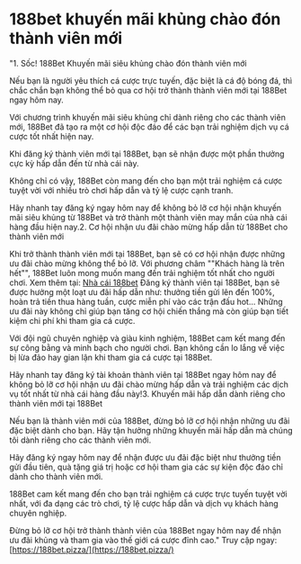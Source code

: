 # 188bet khuyến mãi khủng chào đón thành viên mới
"1. Sốc! 188Bet Khuyến mãi siêu khủng chào đón thành viên mới

Nếu bạn là người yêu thích cá cược trực tuyến, đặc biệt là cá độ bóng đá, thì chắc chắn bạn không thể bỏ qua cơ hội trở thành thành viên mới tại 188Bet ngay hôm nay.

Với chương trình khuyến mãi siêu khủng chỉ dành riêng cho các thành viên mới, 188Bet đã tạo ra một cơ hội độc đáo để các bạn trải nghiệm dịch vụ cá cược tốt nhất hiện nay.

Khi đăng ký thành viên mới tại 188Bet, bạn sẽ nhận được một phần thưởng cực kỳ hấp dẫn đến từ nhà cái này.

Không chỉ có vậy, 188Bet còn mang đến cho bạn một trải nghiệm cá cược tuyệt vời với nhiều trò chơi hấp dẫn và tỷ lệ cược cạnh tranh.

Hãy nhanh tay đăng ký ngay hôm nay để không bỏ lỡ cơ hội nhận khuyến mãi siêu khủng từ 188Bet và trở thành một thành viên may mắn của nhà cái hàng đầu hiện nay.2. Cơ hội nhận ưu đãi chào mừng hấp dẫn từ 188Bet cho thành viên mới

Khi trở thành thành viên mới tại 188Bet, bạn sẽ có cơ hội nhận được những ưu đãi chào mừng không thể bỏ lỡ. Với phương châm ""Khách hàng là trên hết"", 188Bet luôn mong muốn mang đến trải nghiệm tốt nhất cho người chơi.
Xem thêm tại: [Nhà cái 188bet](https://188bet.pizza/)
Đăng ký thành viên tại 188Bet, bạn sẽ được hưởng một loạt ưu đãi hấp dẫn như: thưởng tiền gửi lên đến 100%, hoàn trả tiền thua hàng tuần, cược miễn phí vào các trận đấu hot... Những ưu đãi này không chỉ giúp bạn tăng cơ hội chiến thắng mà còn giúp bạn tiết kiệm chi phí khi tham gia cá cược.

Với đội ngũ chuyên nghiệp và giàu kinh nghiệm, 188Bet cam kết mang đến sự công bằng và minh bạch cho người chơi. Bạn không cần lo lắng về việc bị lừa đảo hay gian lận khi tham gia cá cược tại 188Bet.

Hãy nhanh tay đăng ký tài khoản thành viên tại 188Bet ngay hôm nay để không bỏ lỡ cơ hội nhận ưu đãi chào mừng hấp dẫn và trải nghiệm các dịch vụ tốt nhất từ nhà cái hàng đầu này!3. Khuyến mãi hấp dẫn dành riêng cho thành viên mới tại 188Bet

Nếu bạn là thành viên mới của 188Bet, đừng bỏ lỡ cơ hội nhận những ưu đãi đặc biệt dành cho bạn. Hãy tận hưởng những khuyến mãi hấp dẫn mà chúng tôi dành riêng cho các thành viên mới.

Hãy đăng ký ngay hôm nay để nhận được ưu đãi đặc biệt như thưởng tiền gửi đầu tiên, quà tặng giá trị hoặc cơ hội tham gia các sự kiện độc đáo chỉ dành cho thành viên mới.

188Bet cam kết mang đến cho bạn trải nghiệm cá cược trực tuyến tuyệt vời nhất, với đa dạng các trò chơi, tỷ lệ cược hấp dẫn và dịch vụ khách hàng chuyên nghiệp.

Đừng bỏ lỡ cơ hội trở thành thành viên của 188Bet ngay hôm nay để nhận ưu đãi khủng và tham gia vào thế giới cá cược đỉnh cao."
Truy cập ngay: [https://188bet.pizza/](https://188bet.pizza/)